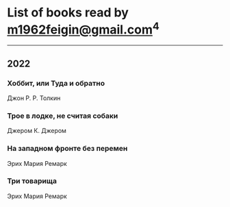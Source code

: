 # List of books read by [m1962feigin@gmail.com](https://plus.google.com/u/0/106206590744491830786/)<sup>4</sup>
---

## 2022

### Хоббит, или Туда и обратно
Джон Р. Р. Толкин


### Трое в лодке, не считая собаки
Джером К. Джером


### На западном фронте без перемен
Эрих Мария Ремарк


### Три товарища
Эрих Мария Ремарк



